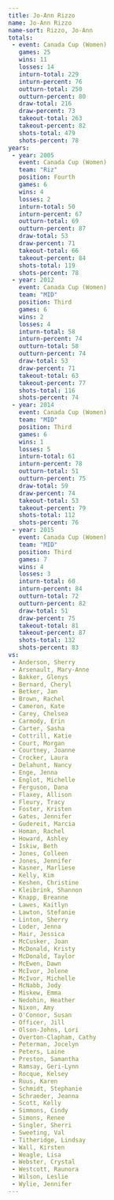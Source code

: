 ```yaml
---
title: Jo-Ann Rizzo
name: Jo-Ann Rizzo
name-sort: Rizzo, Jo-Ann
totals:
 - event: Canada Cup (Women)
   games: 25
   wins: 11
   losses: 14
   inturn-total: 229
   inturn-percent: 76
   outturn-total: 250
   outturn-percent: 80
   draw-total: 216
   draw-percent: 73
   takeout-total: 263
   takeout-percent: 82
   shots-total: 479
   shots-percent: 78
years:
 - year: 2005
   event: Canada Cup (Women)
   team: "Riz"
   position: Fourth
   games: 6
   wins: 4
   losses: 2
   inturn-total: 50
   inturn-percent: 67
   outturn-total: 69
   outturn-percent: 87
   draw-total: 53
   draw-percent: 71
   takeout-total: 66
   takeout-percent: 84
   shots-total: 119
   shots-percent: 78
 - year: 2012
   event: Canada Cup (Women)
   team: "MID"
   position: Third
   games: 6
   wins: 2
   losses: 4
   inturn-total: 58
   inturn-percent: 74
   outturn-total: 58
   outturn-percent: 74
   draw-total: 53
   draw-percent: 71
   takeout-total: 63
   takeout-percent: 77
   shots-total: 116
   shots-percent: 74
 - year: 2014
   event: Canada Cup (Women)
   team: "MID"
   position: Third
   games: 6
   wins: 1
   losses: 5
   inturn-total: 61
   inturn-percent: 78
   outturn-total: 51
   outturn-percent: 75
   draw-total: 59
   draw-percent: 74
   takeout-total: 53
   takeout-percent: 79
   shots-total: 112
   shots-percent: 76
 - year: 2015
   event: Canada Cup (Women)
   team: "MID"
   position: Third
   games: 7
   wins: 4
   losses: 3
   inturn-total: 60
   inturn-percent: 84
   outturn-total: 72
   outturn-percent: 82
   draw-total: 51
   draw-percent: 75
   takeout-total: 81
   takeout-percent: 87
   shots-total: 132
   shots-percent: 83
vs:
 - Anderson, Sherry
 - Arsenault, Mary-Anne
 - Bakker, Glenys
 - Bernard, Cheryl
 - Betker, Jan
 - Brown, Rachel
 - Cameron, Kate
 - Carey, Chelsea
 - Carmody, Erin
 - Carter, Sasha
 - Cottrill, Katie
 - Court, Morgan
 - Courtney, Joanne
 - Crocker, Laura
 - Delahunt, Nancy
 - Enge, Jenna
 - Englot, Michelle
 - Ferguson, Dana
 - Flaxey, Allison
 - Fleury, Tracy
 - Foster, Kristen
 - Gates, Jennifer
 - Gudereit, Marcia
 - Homan, Rachel
 - Howard, Ashley
 - Iskiw, Beth
 - Jones, Colleen
 - Jones, Jennifer
 - Kasner, Marliese
 - Kelly, Kim
 - Keshen, Christine
 - Kleibrink, Shannon
 - Knapp, Breanne
 - Lawes, Kaitlyn
 - Lawton, Stefanie
 - Linton, Sherry
 - Loder, Jenna
 - Mair, Jessica
 - McCusker, Joan
 - McDonald, Kristy
 - McDonald, Taylor
 - McEwen, Dawn
 - McIvor, Jolene
 - McIvor, Michelle
 - McNabb, Jody
 - Miskew, Emma
 - Nedohin, Heather
 - Nixon, Amy
 - O'Connor, Susan
 - Officer, Jill
 - Olson-Johns, Lori
 - Overton-Clapham, Cathy
 - Peterman, Jocelyn
 - Peters, Laine
 - Preston, Samantha
 - Ramsay, Geri-Lynn
 - Rocque, Kelsey
 - Ruus, Karen
 - Schmidt, Stephanie
 - Schraeder, Jeanna
 - Scott, Kelly
 - Simmons, Cindy
 - Simons, Renee
 - Singler, Sherri
 - Sweeting, Val
 - Titheridge, Lindsay
 - Wall, Kirsten
 - Weagle, Lisa
 - Webster, Crystal
 - Westcott, Raunora
 - Wilson, Leslie
 - Wylie, Jennifer
---
```

